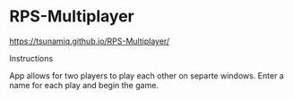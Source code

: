 # RPS-Multiplayer

 https://tsunamiq.github.io/RPS-Multiplayer/
 
 Instructions
 
 App allows for two players to play each other on separte windows.  Enter a name for each play and begin the game. 
 

